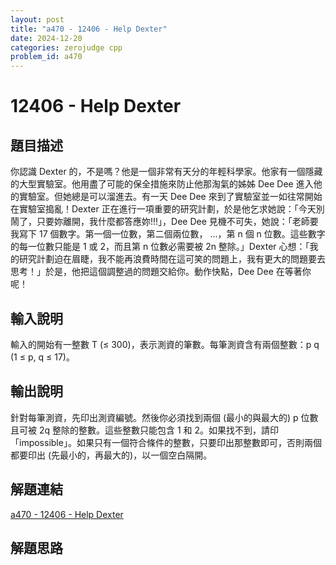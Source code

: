 ```yaml
---
layout: post
title: "a470 - 12406 - Help Dexter"
date: 2024-12-20
categories: zerojudge cpp
problem_id: a470
---
```


# 12406 - Help Dexter

## 題目描述

你認識 Dexter 的，不是嗎？他是一個非常有天分的年輕科學家。他家有一個隱藏的大型實驗室。他用盡了可能的保全措施來防止他那淘氣的姊姊 Dee Dee 進入他的實驗室。但她總是可以溜進去。有一天 Dee Dee 來到了實驗室並一如往常開始在實驗室搗亂！Dexter 正在進行一項重要的研究計劃，於是他乞求她說：「今天別鬧了，只要妳離開，我什麼都答應妳!!!」，Dee Dee 見機不可失，她說：「老師要我寫下 17 個數字。第一個一位數，第二個兩位數， ...，第 n 個 n 位數。這些數字的每一位數只能是 1 或 2，而且第 n 位數必需要被 2n 整除。」Dexter 心想：「我的研究計劃迫在眉睫，我不能再浪費時間在這可笑的問題上，我有更大的問題要去思考！」於是，他把這個調整過的問題交給你。動作快點，Dee Dee 在等著你呢！

## 輸入說明

輸入的開始有一整數 T (≤ 300)，表示測資的筆數。每筆測資含有兩個整數：p q (1 ≤ p, q ≤ 17)。

## 輸出說明

針對每筆測資，先印出測資編號。然後你必須找到兩個 (最小的與最大的) p 位數且可被 2q 整除的整數。這些整數只能包含 1 和 2。如果找不到，請印「impossible」。如果只有一個符合條件的整數，只要印出那整數即可，否則兩個都要印出 (先最小的，再最大的)，以一個空白隔開。

## 解題連結

[a470 - 12406 - Help Dexter](https://zerojudge.tw/ShowProblem?problemid=a470)

## 解題思路

